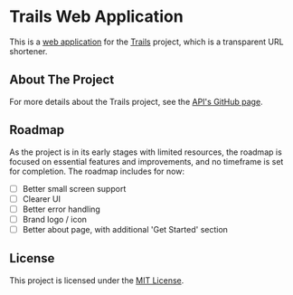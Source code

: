 # Trails Web Application

This is a [web application](https://trls.link) for the [Trails](https://github.com/anwitars/tiny-trails) project, which is a transparent URL shortener.

## About The Project

For more details about the Trails project, see the [API's GitHub page](https://github.com/anwitars/tiny-trails).

## Roadmap

As the project is in its early stages with limited resources, the roadmap is focused on essential features and improvements, and no timeframe is set for completion. The roadmap includes for now:

- [ ] Better small screen support
- [ ] Clearer UI
- [ ] Better error handling
- [ ] Brand logo / icon
- [ ] Better about page, with additional 'Get Started' section

## License

This project is licensed under the [MIT License](https://github.com/anwitars/trails-web/blob/master/LICENSE).
